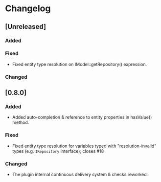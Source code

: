 # Changelog

## [Unreleased]
### Added

### Fixed
- Fixed entity type resolution on IModel::getRepository() expression.

### Changed

## [0.8.0]

### Added
- Added auto-completion & reference to entity properties in hasValue() method.

### Fixed
- Fixed entity type resolution for variables typed with "resolution-invalid" types (e.g. `IRepository` interface); closes #18

### Changed
- The plugin internal continuous delivery system & checks reworked.

